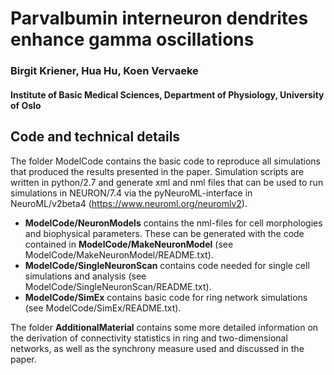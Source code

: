 # Parvalbumin interneuron dendrites enhance gamma oscillations
### Birgit Kriener, Hua Hu, Koen Vervaeke
#### Institute of Basic Medical Sciences, Department of Physiology, University of Oslo

## Code and technical details

The folder ModelCode contains the basic code to reproduce all simulations that produced the results presented in the paper.
Simulation scripts are written in python/2.7 and generate xml and nml files that can be used to run simulations in NEURON/7.4 via the pyNeuroML-interface in NeuroML/v2beta4 (https://www.neuroml.org/neuromlv2).

* **ModelCode/NeuronModels** contains the nml-files for cell morphologies and biophysical parameters. These can be generated with the code contained in **ModelCode/MakeNeuronModel** (see ModelCode/MakeNeuronModel/README.txt).
* **ModelCode/SingleNeuronScan** contains code needed for single cell simulations and analysis (see ModelCode/SingleNeuronScan/README.txt).
* **ModelCode/SimEx** contains basic code for ring network simulations (see ModelCode/SimEx/README.txt).

The folder **AdditionalMaterial** contains some more detailed information on the derivation of connectivity statistics in ring and two-dimensional networks, as well as the synchrony measure used and discussed in the paper.
